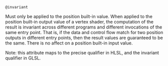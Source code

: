 ```wgsl
@invariant
```

Must only be applied to the position built-in value.
When applied to the position built-in output value of a vertex shader, the computation of the result is invariant across different programs and different invocations of the same entry point. That is, if the data and control flow match for two position outputs in different entry points, then the result values are guaranteed to be the same. There is no affect on a position built-in input value.

Note: this attribute maps to the precise qualifier in HLSL, and the invariant qualifier in GLSL.